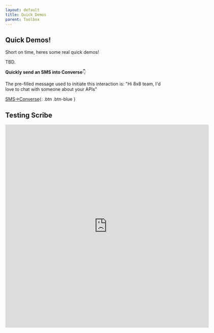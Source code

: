 ```yaml
---
layout: default
title: Quick Demos
parent: Toolbox
---
```


## Quick Demos!

Short on time, heres some real quick demos!

TBD.

**Quickly send an SMS into Converse**👇

The pre-filled message used to initiate this interaction is: "Hi 8x8 team, I'd love to chat with someone about your APIs"

[SMS->Converse](sms://+447307309610;&body=Hi%208x8%20team%2C%20I'd%20love%20to%20chat%20with%20someone%20about%20your%20APIs){: .btn .btn-blue }

## Testing Scribe

<iframe src="https://scribehow.com/embed/8x8_Workflow__kx1pHdc4Rr-BASGoWEAx7g" width="640" height="640" allowfullscreen frameborder="0"></iframe>
